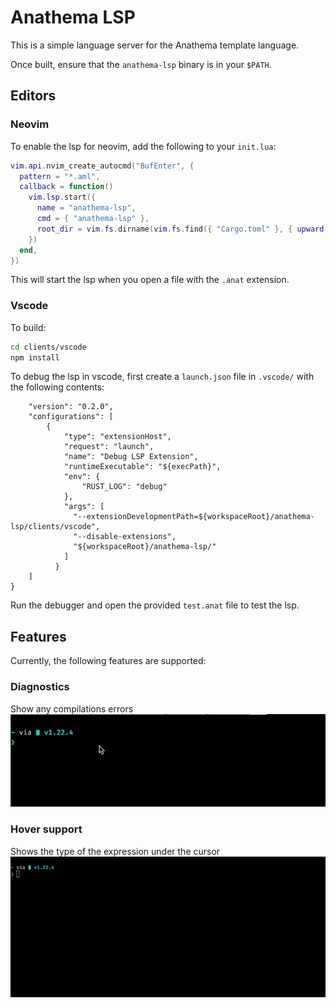 # Anathema LSP

This is a simple language server for the Anathema template language.

Once built, ensure that the `anathema-lsp` binary is in your `$PATH`.

## Editors
### Neovim

To enable the lsp for neovim, add the following to your `init.lua`:

```lua
vim.api.nvim_create_autocmd("BufEnter", {
  pattern = "*.aml",
  callback = function()
    vim.lsp.start({
      name = "anathema-lsp",
      cmd = { "anathema-lsp" },
      root_dir = vim.fs.dirname(vim.fs.find({ "Cargo.toml" }, { upward = true })[1]),
    })
  end,
})
```

This will start the lsp when you open a file with the `.anat` extension.

### Vscode
To build:
```bash
cd clients/vscode
npm install
```

To debug the lsp in vscode, first create a `launch.json` file in `.vscode/` with the following contents:
```
    "version": "0.2.0",
    "configurations": [
        {
            "type": "extensionHost",
            "request": "launch",
            "name": "Debug LSP Extension",
            "runtimeExecutable": "${execPath}",
            "env": {
                "RUST_LOG": "debug"
            },
            "args": [
              "--extensionDevelopmentPath=${workspaceRoot}/anathema-lsp/clients/vscode",
              "--disable-extensions",
              "${workspaceRoot}/anathema-lsp/"
            ]
          }
    ]
}
```
Run the debugger and open the provided `test.anat` file to test the lsp.

## Features

Currently, the following features are supported:
### Diagnostics
Show any compilations errors
![diagnostics](docs/anathema_lsp.gif)

### Hover support 
Shows the type of the expression under the cursor
![hover](docs/anathema_lsp_hover.gif)
